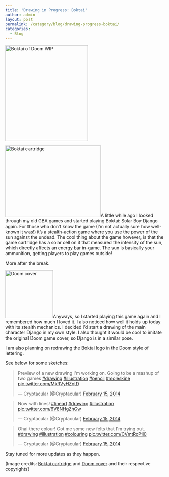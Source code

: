 ```yaml
---
title: 'Drawing in Progress: Boktai'
author: admin
layout: post
permalink: /category/blog/drawing-progress-boktai/
categories:
  - Blog
---
```

[<img class="aligncenter size-medium wp-image-234" alt="Boktai of Doom WIP" src="http://thecrypt.co.nz/wp-content/uploads/2014/02/boktai-of-doom-v2-259x300.jpg" width="259" height="300" />][1]

[<img class="alignright size-medium wp-image-232" alt="Boktai cartridge" src="http://thecrypt.co.nz/wp-content/uploads/2014/02/boktai-300x226.jpg" width="300" height="226" />][2]A little while ago I looked through my old GBA games and started playing Boktai: Solar Boy Django again. For those who don&#8217;t know the game (I&#8217;m not actually sure how well-known it was!) it&#8217;s a stealth-action game where you use the power of the sun against the undead. The cool thing about the game however, is that the game cartridge has a solar cell on it that measured the intensity of the sun, which directly affects an energy bar in-game. The sun is basically your ammunition, getting players to play games outside!

More after the break.

<!--more-->

[<img class="alignleft size-thumbnail wp-image-233" alt="Doom cover" src="http://thecrypt.co.nz/wp-content/uploads/2014/02/doom-cover-150x150.jpg" width="150" height="150" />][3]Anyways, so I started playing this game again and I remembered how much I loved it. I also noticed how well it holds up today with its stealth mechanics. I decided I&#8217;d start a drawing of the main character Django in my own style. I also thought it would be cool to imitate the original Doom game cover, so Django is in a similar pose.

I am also planning on redrawing the Boktai logo in the Doom style of lettering.

See below for some sketches:

<blockquote class="twitter-tweet" width="550">
  <p lang="en" dir="ltr">
    Preview of a new drawing I'm working on. Going to be a mashup of two games <a href="https://twitter.com/hashtag/drawing?src=hash">#drawing</a> <a href="https://twitter.com/hashtag/illustration?src=hash">#illustration</a> <a href="https://twitter.com/hashtag/pencil?src=hash">#pencil</a> <a href="https://twitter.com/hashtag/moleskine?src=hash">#moleskine</a> <a href="http://t.co/MkRVyHZotD">pic.twitter.com/MkRVyHZotD</a>
  </p>
  
  <p>
    &mdash; Cryptacular (@Cryptacular) <a href="https://twitter.com/Cryptacular/status/434582926307495937">February 15, 2014</a>
  </p>
</blockquote>



<blockquote class="twitter-tweet" width="550">
  <p lang="en" dir="ltr">
    Now with lines! <a href="https://twitter.com/hashtag/lineart?src=hash">#lineart</a> <a href="https://twitter.com/hashtag/drawing?src=hash">#drawing</a> <a href="https://twitter.com/hashtag/illustration?src=hash">#illustration</a> <a href="http://t.co/6V8NHgZhGw">pic.twitter.com/6V8NHgZhGw</a>
  </p>
  
  <p>
    &mdash; Cryptacular (@Cryptacular) <a href="https://twitter.com/Cryptacular/status/434599970428051457">February 15, 2014</a>
  </p>
</blockquote>



<blockquote class="twitter-tweet" width="550">
  <p lang="en" dir="ltr">
    Ohai there colour! Got me some new felts that I'm trying out. <a href="https://twitter.com/hashtag/drawing?src=hash">#drawing</a> <a href="https://twitter.com/hashtag/illustration?src=hash">#illustration</a> <a href="https://twitter.com/hashtag/colouring?src=hash">#colouring</a> <a href="http://t.co/CVmtRoPii0">pic.twitter.com/CVmtRoPii0</a>
  </p>
  
  <p>
    &mdash; Cryptacular (@Cryptacular) <a href="https://twitter.com/Cryptacular/status/434617231880617984">February 15, 2014</a>
  </p>
</blockquote>



Stay tuned for more updates as they happen.

(Image credits: <a href="http://www.usgamer.net/articles/making-bad-hardware-design-fun-remembering-boktai" target="_blank">Boktai cartridge</a> and <a href="http://www.mobygames.com/game/dos/doom/cover-art/gameCoverId,3907/" target="_blank">Doom cover</a> and their respective copyrights)

 [1]: http://thecrypt.co.nz/wp-content/uploads/2014/02/boktai-of-doom-v2.jpg
 [2]: http://thecrypt.co.nz/wp-content/uploads/2014/02/boktai.jpg
 [3]: http://thecrypt.co.nz/wp-content/uploads/2014/02/doom-cover.jpg
